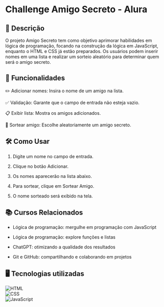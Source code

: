 <h1>Challenge Amigo Secreto - Alura</h1> 

## 📌 Descrição
<p align="justify">

  O projeto Amigo Secreto tem como objetivo aprimorar habilidades em lógica de programação, focando na construção da lógica em JavaScript, enquanto o HTML e CSS já estão preparados. 
Os usuários podem inserir nomes em uma lista e realizar um sorteio aleatório para determinar quem será o amigo secreto.


  
## 🚀 Funcionalidades
<p align="justify">
  
✏️ Adicionar nomes: Insira o nome de um amigo na lista.

✅ Validação: Garante que o campo de entrada não esteja vazio.

📋 Exibir lista: Mostra os amigos adicionados.

🎲 Sortear amigo: Escolhe aleatoriamente um amigo secreto.



## 🛠 Como Usar
<p align="justify">

1. Digite um nome no campo de entrada.

2. Clique no botão Adicionar.

3. Os nomes aparecerão na lista abaixo.

4. Para sortear, clique em Sortear Amigo.

5. O nome sorteado será exibido na tela.



## 📚 Cursos Relacionados
<p align="justify">

- Lógica de programação: mergulhe em programação com JavaScript

- Lógica de programação: explore funções e listas

- ChatGPT: otimizando a qualidade dos resultados

- Git e GitHub: compartilhando e colaborando em projetos

<p align="justify">


## 🖥️ Tecnologias utilizadas  
![HTML](https://img.shields.io/badge/HTML5-E34F26?style=for-the-badge&logo=html5&logoColor=white)  
![CSS](https://img.shields.io/badge/CSS3-1572B6?style=for-the-badge&logo=css3&logoColor=white)  
![JavaScript](https://img.shields.io/badge/JavaScript-F7DF1E?style=for-the-badge&logo=javascript&logoColor=black)  
